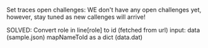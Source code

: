 Set traces open challenges:
WE don't have any open challenges yet, however, stay tuned as new callenges will arrive!

SOLVED:
	Convert role in line[role] to id (fetched from url)
	input: data (sample.json) mapNameToId as a dict (data.dat)
